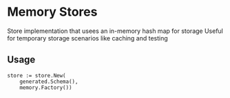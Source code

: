 # Memory Stores
Store implementation that usees an in-memory hash map for storage
Useful for temporary storage scenarios like caching and testing

## Usage
```
store := store.New(
    generated.Schema(),
    memory.Factory())
```
